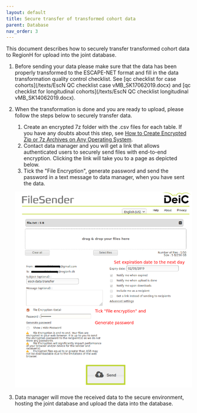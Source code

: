```yaml
---
layout: default
title: Secure transfer of transformed cohort data
parent: Database
nav_order: 3
---
```


This document describes how to securely transfer transformed cohort data to RegionH for upload into the joint database.

1. Before sending your data please make sure that the data has been properly transformed to the ESCAPE-NET format and fill in the data transformation quality control checklist. See [qc checklist for case cohorts](/texts/EscN QC checklist case vMB_SK17062019.docx) and [qc checklist for longitudinal cohorts](/texts/EscN QC checklist longitudinal vMB_SK14062019.docx).

2. When the transformation is done and you are ready to upload, please follow the steps below to securely transfer data.
    1. Create an encrypted 7z folder with the .csv files for each table. If you have any doubts about this step, see [How to Create Encrypted Zip or 7z Archives on Any Operating System](https://www.howtogeek.com/203590/how-to-create-secure-encrypted-zip-or-7z-archives-on-any-operating-system/).
    2. Contact data manager and you will get a link that allows authenticated users to securely send files with end-to-end encryption. Clicking the link will take you to a page as depicted below.
    3. Tick the "File Encryption", generate password and send the password in a text message to data manager, when you have sent the data.

    ![filesender](/figs/filesender.png)

3. Data manager will move the received data to the secure environment, hosting the joint database and upload the data into the database.
